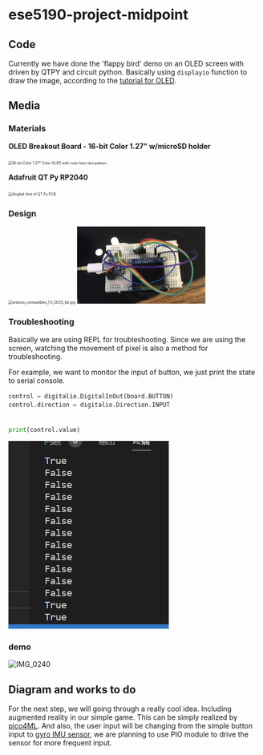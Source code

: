 # ese5190-project-midpoint

## Code

Currently we have done the 'flappy bird' demo on an OLED screen with driven by QTPY and circuit python. Basically using `displayio` function to draw the image, according to the [tutorial for OLED](https://learn.adafruit.com/adafruit-1-5-color-oled-breakout-board/python-usage).

## Media

### Materials

**OLED Breakout Board - 16-bit Color 1.27" w/microSD holder**

<img src="https://cdn-shop.adafruit.com/970x728/1673-09.jpg" alt="16-bit Color 1.27&quot; Color OLED with color bars test pattern" style="zoom:50%;" />

**Adafruit QT Py RP2040**

<img src="https://cdn-shop.adafruit.com/970x728/4900-12.jpg" alt="Angled shot of QT Py PCB." style="zoom:50%;" />



### Design

<img src="https://cdn-learn.adafruit.com/assets/assets/000/084/680/medium800/arduino_compatibles_1.5_OLED_bb.jpg?1574277589" alt="arduino_compatibles_1.5_OLED_bb.jpg" style="zoom:50%;" />

<img src="README.assets/IMG_0241.jpg" alt="IMG_0241" style="zoom: 25%;" />

### Troubleshooting

Basically we are using REPL for troubleshooting. Since we are using the screen, watching the movement of pixel is also a method for troubleshooting.

For example, we want to monitor the input of button, we just print the state to serial console.

```python
control = digitalio.DigitalInOut(board.BUTTON)
control.direction = digitalio.Direction.INPUT


print(control.value)
```

![image-20221204214204645](README.assets/image-20221204214204645.png)

### demo

![IMG_0240](README.assets/IMG_0240.gif)



## Diagram and works to do

For the next step, we will going through a really cool idea. Including augmented reality in our simple game. This can be simply realized by [pico4ML](https://www.arducam.com/pico4ml-an-rp2040-based-platform-for-tiny-machine-learning/). And also, the user input will be changing from the simple button input to [gyro IMU sensor](https://www.adafruit.com/product/4480), we are planning to use PIO module to drive the sensor for more frequent input.


